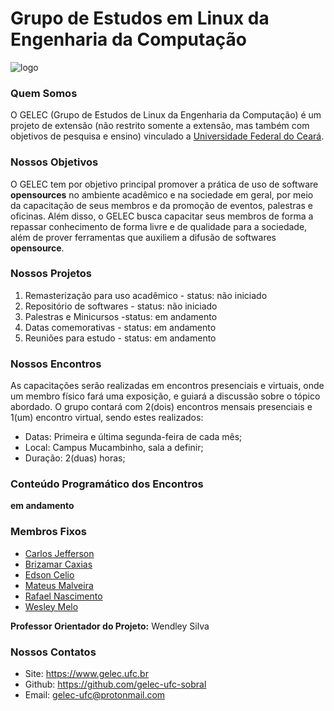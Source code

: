 # Grupo de Estudos em Linux da Engenharia da Computação

![logo](https://github.com/informacoes-gerais/src/imagens/logo.png)

### Quem Somos
O GELEC (Grupo de Estudos de Linux da Engenharia da Computação) é um projeto de extensão (não restrito somente a extensão, 
mas também com objetivos de pesquisa e ensino) vinculado a [Universidade Federal do Ceará](https:ufc.br).

### Nossos Objetivos

O GELEC tem por objetivo principal promover a prática de uso de software __opensources__ no ambiente acadêmico e na sociedade em geral,
por meio da capacitação de seus membros e da promoção de eventos, palestras e oficinas. 
Além disso, o GELEC busca capacitar seus membros de forma a repassar conhecimento de forma livre e de qualidade para a sociedade, 
além de prover ferramentas que auxiliem a difusão de softwares __opensource__.

### Nossos Projetos
 
1. Remasterização para uso acadêmico - status: não iniciado
2. Repositório de softwares - status: não iniciado
3. Palestras e Minicursos -status: em andamento
4. Datas comemorativas - status: em andamento
5. Reuniões para estudo - status: em andamento

 
### Nossos Encontros
As capacitações serão realizadas em encontros presenciais e virtuais, onde um membro físico fará uma exposição,
e guiará a discussão sobre o tópico abordado.
O grupo contará com 2(dois) encontros mensais presenciais e 1(um) encontro virtual, sendo estes realizados:

* Datas: Primeira e última segunda-feira de cada mês;
* Local: Campus Mucambinho, sala a definir;
* Duração: 2(duas) horas;

### Conteúdo Programático dos Encontros

 __em andamento__

### Membros Fixos

* [Carlos Jefferson]()
* [Brizamar Caxias]()
* [Edson Celio]()
* [Mateus Malveira]()
* [Rafael Nascimento]()
* [Wesley Melo]()



**Professor Orientador do Projeto:** Wendley Silva


### Nossos Contatos
* Site: <https://www.gelec.ufc.br>
* Github: <https://github.com/gelec-ufc-sobral>
* Email: <gelec-ufc@protonmail.com>
